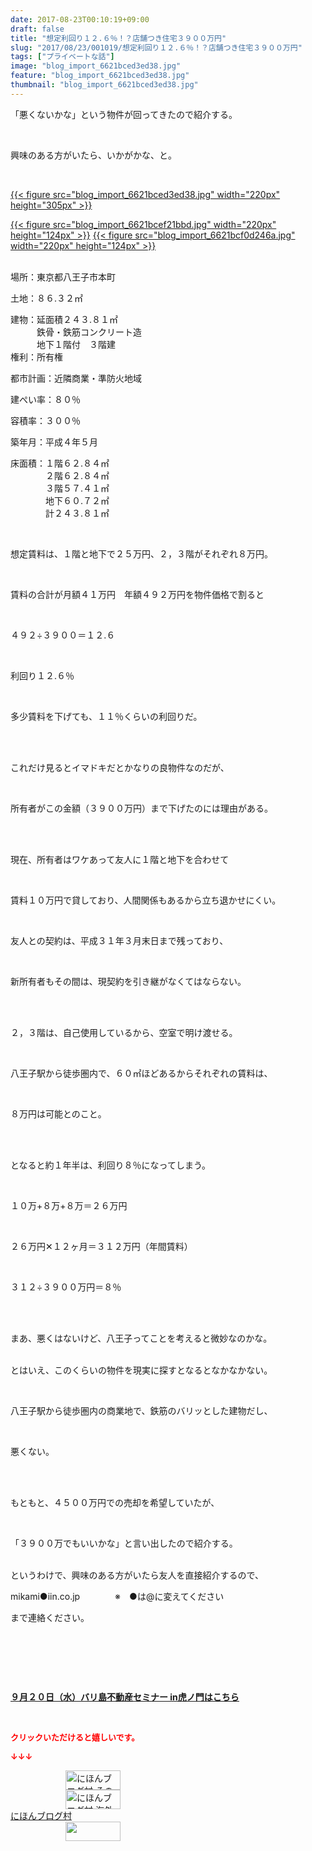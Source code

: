 ```yaml
---
date: 2017-08-23T00:10:19+09:00
draft: false
title: "想定利回り１２.６％！？店舗つき住宅３９００万円"
slug: "2017/08/23/001019/想定利回り１２.６％！？店舗つき住宅３９００万円"
tags: ["プライベートな話"]
image: "blog_import_6621bced3ed38.jpg"
feature: "blog_import_6621bced3ed38.jpg"
thumbnail: "blog_import_6621bced3ed38.jpg"
---
```

<p>「悪くないかな」という物件が回ってきたので紹介する。</p><p> </p><p>興味のある方がいたら、いかがかな、と。</p><p> </p><p><a href="blog_import_6621bced3ed38.jpg">{{< figure src="blog_import_6621bced3ed38.jpg" width="220px" height="305px" >}}</a></p><p><a href="blog_import_6621bcef21bbd.jpg">{{< figure src="blog_import_6621bcef21bbd.jpg" width="220px" height="124px" >}}</a> <a href="blog_import_6621bcf0d246a.jpg">{{< figure src="blog_import_6621bcf0d246a.jpg" width="220px" height="124px" >}}</a></p><p><br/>場所：東京都八王子市本町</p><p>土地：８６.３２㎡</p><p>建物：延面積２４３.８１㎡<br/>　　　鉄骨・鉄筋コンクリート造<br/>　　　地下１階付　３階建　　　<br/>権利：所有権</p><p>都市計画：近隣商業・準防火地域</p><p>建ぺい率：８０％</p><p>容積率：３００％</p><p>築年月：平成４年５月</p><p>床面積：１階６２.８４㎡<br/>　　　　２階６２.８４㎡<br/>　　　　３階５７.４１㎡<br/>　　　　地下６０.７２㎡<br/>　　　　計２４３.８１㎡　　　　</p><p> </p><p>想定賃料は、１階と地下で２５万円、２，３階がそれぞれ８万円。</p><p> </p><p>賃料の合計が月額４１万円　年額４９２万円を物件価格で割ると</p><p> </p><p>４９２÷３９００＝１２.６　</p><p> </p><p>利回り１２.６％</p><p> </p><p>多少賃料を下げても、１１％くらいの利回りだ。</p><p> </p><p><br/>これだけ見るとイマドキだとかなりの良物件なのだが、</p><p> </p><p>所有者がこの金額（３９００万円）まで下げたのには理由がある。</p><p> </p><p><br/>現在、所有者はワケあって友人に１階と地下を合わせて</p><p> </p><p>賃料１０万円で貸しており、人間関係もあるから立ち退かせにくい。</p><p> </p><p>友人との契約は、平成３１年３月末日まで残っており、</p><p> </p><p>新所有者もその間は、現契約を引き継がなくてはならない。</p><p> </p><p><br/>２，３階は、自己使用しているから、空室で明け渡せる。</p><p> </p><p>八王子駅から徒歩圏内で、６０㎡ほどあるからそれぞれの賃料は、</p><p> </p><p>８万円は可能とのこと。</p><p> </p><p><br/>となると約１年半は、利回り８％になってしまう。</p><p> </p><p>１０万+８万+８万＝２６万円</p><p> </p><p>２６万円✕１２ヶ月＝３１２万円（年間賃料）</p><p> </p><p>３１２÷３９００万円＝８％</p><p> </p><p><br/>まあ、悪くはないけど、八王子ってことを考えると微妙なのかな。</p><p><br/>とはいえ、このくらいの物件を現実に探すとなるとなかなかない。</p><p> </p><p>八王子駅から徒歩圏内の商業地で、鉄筋のバリッとした建物だし、</p><p> </p><p>悪くない。</p><p> </p><p><br/>もともと、４５００万円での売却を希望していたが、</p><p> </p><p>「３９００万でもいいかな」と言い出したので紹介する。</p><p><br/>というわけで、興味のある方がいたら友人を直接紹介するので、</p><p>mikami●iin.co.jp　　　　※　●は@に変えてください</p><p>まで連絡ください。</p><p> </p><p> </p><p> </p><p><span style="font-weight: bold;"><span style="text-decoration: underline;"><a href="iin.co.jp" target="_blank">９月２０日（水）バリ島不動産セミナー in虎ノ門はこちら</a></span></span></p><p> </p><p><font color="#ff0000" size="2"><strong>クリックいただけると嬉しいです。</strong></font></p><p><font color="#ff0000" size="2"><strong>↓↓↓</strong></font></p><p><a href="ranking.html?p_cid=01260127" id="&amp;blogmura_banner" target="_blank"><img alt="にほんブログ村 その他生活ブログ 不動産投資へ" border="0" height="31" src="data:image/svg+xml;charset=utf-8,%3Csvg%20xmlns%3D%22http%3A%2F%2Fwww.w3.org%2F2000%2Fsvg%22%20title%3D%22Placeholder%20for%20Images%22%20role%3D%22presentation%22%20viewBox%3D%220%200%2088%2031%22%20%2F%3E" width="88" data-src="//life.blogmura.com/hudousantoushi/img/hudousantoushi88_31.gif" style="aspect-ratio: auto 88 / 31;"/><noscript><img alt="にほんブログ村 その他生活ブログ 不動産投資へ" border="0" height="31" src="//life.blogmura.com/hudousantoushi/img/hudousantoushi88_31.gif" width="88"></noscript></a><br/><a href="ranking.html?p_cid=01260127" target="_blank"><img alt="にほんブログ村 海外生活ブログ バリ島情報へ" border="0" height="31" src="data:image/svg+xml;charset=utf-8,%3Csvg%20xmlns%3D%22http%3A%2F%2Fwww.w3.org%2F2000%2Fsvg%22%20title%3D%22Placeholder%20for%20Images%22%20role%3D%22presentation%22%20viewBox%3D%220%200%2088%2031%22%20%2F%3E" width="88" data-src="https://img-proxy.blog-video.jp/images?url=http%3A%2F%2Foverseas.blogmura.com%2Fbali%2Fimg%2Fbali88_31.gif" style="aspect-ratio: auto 88 / 31;"/><noscript><img alt="にほんブログ村 海外生活ブログ バリ島情報へ" border="0" height="31" src="https://img-proxy.blog-video.jp/images?url=http%3A%2F%2Foverseas.blogmura.com%2Fbali%2Fimg%2Fbali88_31.gif" width="88"></noscript></a><br/><a href="ranking.html?p_cid=01260127" target="_blank">にほんブログ村</a><br/><a href="link.php?1804582" title="人気ブログランキングへ"><img border="0" height="31" src="data:image/svg+xml;charset=utf-8,%3Csvg%20xmlns%3D%22http%3A%2F%2Fwww.w3.org%2F2000%2Fsvg%22%20title%3D%22Placeholder%20for%20Images%22%20role%3D%22presentation%22%20viewBox%3D%220%200%2088%2031%22%20%2F%3E" width="88" data-src="https://blog.with2.net/img/banner/banner_22.gif" style="aspect-ratio: auto 88 / 31;"/><noscript><img border="0" height="31" src="https://blog.with2.net/img/banner/banner_22.gif" width="88"></noscript></a></p><p> </p>

